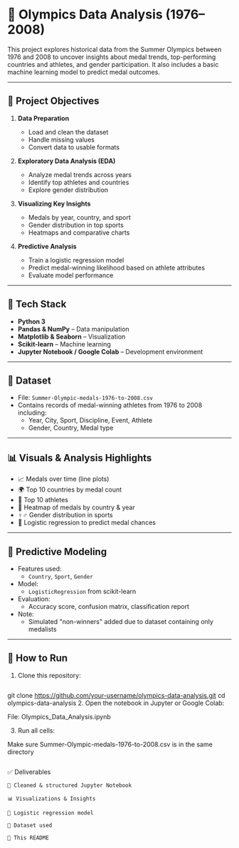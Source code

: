 # 🏅 Olympics Data Analysis (1976–2008)

This project explores historical data from the Summer Olympics between 1976 and 2008 to uncover insights about medal trends, top-performing countries and athletes, and gender participation. It also includes a basic machine learning model to predict medal outcomes.

---

## 📌 Project Objectives

1. **Data Preparation**
   - Load and clean the dataset
   - Handle missing values
   - Convert data to usable formats

2. **Exploratory Data Analysis (EDA)**
   - Analyze medal trends across years
   - Identify top athletes and countries
   - Explore gender distribution

3. **Visualizing Key Insights**
   - Medals by year, country, and sport
   - Gender distribution in top sports
   - Heatmaps and comparative charts

4. **Predictive Analysis**
   - Train a logistic regression model
   - Predict medal-winning likelihood based on athlete attributes
   - Evaluate model performance

---

## 🧰 Tech Stack

- **Python 3**
- **Pandas & NumPy** – Data manipulation
- **Matplotlib & Seaborn** – Visualization
- **Scikit-learn** – Machine learning
- **Jupyter Notebook / Google Colab** – Development environment

---

## 📁 Dataset

- File: `Summer-Olympic-medals-1976-to-2008.csv`
- Contains records of medal-winning athletes from 1976 to 2008 including:
  - Year, City, Sport, Discipline, Event, Athlete
  - Gender, Country, Medal type

---

## 📊 Visuals & Analysis Highlights

- 📈 Medals over time (line plots)
- 🌍 Top 10 countries by medal count
- 🧍 Top 10 athletes
- 🎯 Heatmap of medals by country & year
- ♀️♂️ Gender distribution in sports
- 🤖 Logistic regression to predict medal chances

---

## 🤖 Predictive Modeling

- Features used:
  - `Country`, `Sport`, `Gender`
- Model:
  - `LogisticRegression` from scikit-learn
- Evaluation:
  - Accuracy score, confusion matrix, classification report
- Note:
  - Simulated "non-winners" added due to dataset containing only medalists

---

## 🚀 How to Run

1. Clone this repository:
   ```bash

git clone https://github.com/your-username/olympics-data-analysis.git
cd olympics-data-analysis
2. Open the notebook in Jupyter or Google Colab:

File: Olympics_Data_Analysis.ipynb

3. Run all cells:

Make sure Summer-Olympic-medals-1976-to-2008.csv is in the same directory
```
```
✅ Deliverables 
```
📒 Cleaned & structured Jupyter Notebook

📊 Visualizations & Insights

🤖 Logistic regression model

📂 Dataset used

📘 This README


